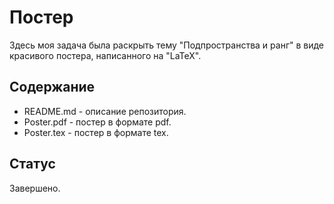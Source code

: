 # Постер

Здесь моя задача была раскрыть тему "Подпространства и ранг" в виде
красивого постера, написанного на "LaTeX".

## Содержание

* README.md - описание репозитория.
* Poster.pdf - постер в формате pdf.
* Poster.tex - постер в формате tex.

## Статус

Завершено.
